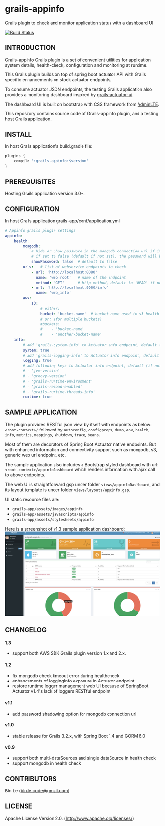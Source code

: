# grails-appinfo
Grails plugin to check and monitor application status with a dashboard UI

[![Build Status](https://travis-ci.org/binlecode/grails-appinfo.svg?branch=master)](https://travis-ci.org/binlecode/grails-appinfo)
 
## INTRODUCTION 

Grails-appinfo Grails plugin is a set of convenient utilities for application 
system details, health-check, configuration and monitoring at runtime.

This Grails plugin builds on top of spring boot actuator API with Grails specific
enhancements on stock actuator endpoints. 

To consume actuator JSON endpoints, the testing Grails application also provides a monitoring
dashboard inspired by [grails-actuator-ui](https://github.com/dmahapatro/grails-actuator-ui).

The dashboard UI is built on bootstrap with CSS framework from [AdminLTE](https://adminlte.io/). 

This repository contains source code of Grails-appinfo plugin, and a testing host Grails application.

## INSTALL

In host Grails application's build.gradle file:

```groovy
plugins {
    compile ':grails-appinfo:$version'
}
```

## PREREQUISITES

Hosting Grails application version 3.0+.


## CONFIGURATION


In host Grails application grails-app/conf/application.yml

```yaml
# Appinfo grails plugin settings
appinfo:
    health:
        mongodb:
            # hide or show password in the mongodb connection url if it contains credential info
            # if set to false (default if not set), the password will be replaced as '<pswd>'
            showPassword: false  # default to false
        urls:   # list of webservice endpoints to check
            - url: 'http://localhost:8080'
              name: 'web root'   # name of the endpoint
              method: 'GET'      # http method, default to 'HEAD' if not given
            - url: 'http://localhost:8080/info'
              name: 'web_info'
        aws:
            s3:
                # either:
                bucket: 'bucket-name'  # bucket name used in s3 health check
                # or: (for multiple buckets)
                #buckets:
                #    - 'bucket-name'
                #    - 'another-bucket-name'
    info:
        # add 'grails-system-info' to Actuator info endpoint, default (if not set) is not enabled
        system: true
        # add 'grails-logging-info' to Actuator info endpoint, default (if not set) is not enabled
        logging: true
        # add following keys to Actuator info endpoint, default (if not set) is not enabled
        # - 'jvm-version'
        # - 'groovy-version'
        # - 'grails-runtime-environment'
        # - 'grails-reload-enabled'
        # - 'grails-runtime-threads-info'
        runtime: true
```

## SAMPLE APPLICATION

The plugin provides RESTful json view by itself with endpoints as below:
`<root-context>/` followed by `autoconfig`, `configprops`, `dump`, `env`, `health`, `info`, `metrics`, `mappings`, `shutdown`, `trace`, `beans`.

Most of them are decorators of Spring Boot Actuator native endpoints. But with enhanced information and connectivity support such as mongodb, s3, generic web url endpoint, etc.

The sample application also includes a Bootstrap styled dashboard with url:
`<root-context>/appinfoDashboard` which renders information with ajax call to above endpoints.

The web UI is straightforward gsp under folder `views/appinfoDashboard`, and its layout template is under folder `views/layouts/appinfo.gsp`.

UI static resource files are:
- `grails-app/assets/images/appinfo`
- `grails-app/assets/javascripts/appinfo`
- `grails-app/assets/stylesheets/appinfo`

Here is a screenshot of v1.3 sample application dashboard:
![Alt appinfo UI dashboard](screenshots/appinfo-ui-dashboard.png?raw=true "appinfo-ui dashboard screenshot")


## CHANGELOG

#### 1.3
* support both AWS SDK Grails plugin version 1.x and 2.x.

#### 1.2
* fix mongodb check timeout error during healthcheck
* enhancements of loggingInfo exposure in Actuator endpoint
* restore runtime logger management web UI because of SpringBoot Actuator v1.4's lack of loggers RESTful endpoint 

#### v1.1
* add password shadowing option for mongodb connection url

#### v1.0
* stable release for Grails 3.2.x, with Spring Boot 1.4 and GORM 6.0

#### v0.9
* support both multi-dataSources and single dataSource in health check
* support mongodb in health check


## CONTRIBUTORS

Bin Le (bin.le.code@gmail.com)


## LICENSE

Apache License Version 2.0. (http://www.apache.org/licenses/)


